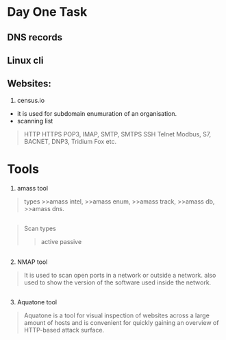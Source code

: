 # Day One Task

   ## DNS records
   ## Linux cli
   ## Websites:
 1. census.io
 * it is used for subdomain enumuration of an organisation.
 * scanning list
 > HTTP
 > HTTPS
 > POP3, IMAP, SMTP, SMTPS
 > SSH
 > Telnet
 > Modbus, S7, BACNET, DNP3, Tridium Fox etc.
 # Tools
 1. amass tool
 >types 
     >>amass intel,
     >>amass enum,
     >>amass track,
     >>amass db,
     >>amass dns.
  ##
  >Scan types
   >>active
   >>passive
  ##
  2. NMAP tool
  >It is used to scan open ports in a network or outside a network.
  >also used to show the version of the software used inside the network.
  ##
  3. Aquatone tool
  >Aquatone is a tool for visual inspection of websites across a large amount of hosts and is convenient for quickly gaining an overview of HTTP-based attack surface.

   
